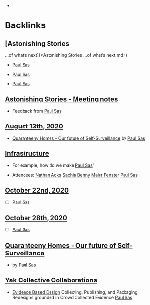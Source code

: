 - 

# Backlinks
## [Astonishing Stories
...of what’s next](<Astonishing Stories
...of what’s next.md>)
- [Paul Sas](<Paul Sas.md>)

- [Paul Sas](<Paul Sas.md>)

- [Paul Sas](<Paul Sas.md>)

## [Astonishing Stories -  Meeting notes](<Astonishing Stories -  Meeting notes.md>)
- Feedback from [Paul Sas](<Paul Sas.md>)

## [August 13th, 2020](<August 13th, 2020.md>)
- [Quaranteeny Homes - Our future of Self-Surveillance](<Quaranteeny Homes - Our future of Self-Surveillance.md>) by [Paul Sas](<Paul Sas.md>)

## [Infrastructure](<Infrastructure.md>)
- For example, how do we make [Paul Sas](<Paul Sas.md>)'

- Attendees: [Nathan Acks](<Nathan Acks.md>) [Sachin Benny](<Sachin Benny.md>) [Maier Fenster](<Maier Fenster.md>) [Paul Sas](<Paul Sas.md>)

## [October 22nd, 2020](<October 22nd, 2020.md>)
- [ ] [Paul Sas](<Paul Sas.md>)

## [October 28th, 2020](<October 28th, 2020.md>)
- [ ] [Paul Sas](<Paul Sas.md>)

## [Quaranteeny Homes - Our future of Self-Surveillance](<Quaranteeny Homes - Our future of Self-Surveillance.md>)
- by [Paul Sas](<Paul Sas.md>)

## [Yak Collective Collaborations](<Yak Collective Collaborations.md>)
- [Evidence Based Design](<Evidence Based Design.md>) Collecting, Publishing, and Packaging Redesigns grounded in Crowd Collected Evidence [Paul Sas](<Paul Sas.md>)

